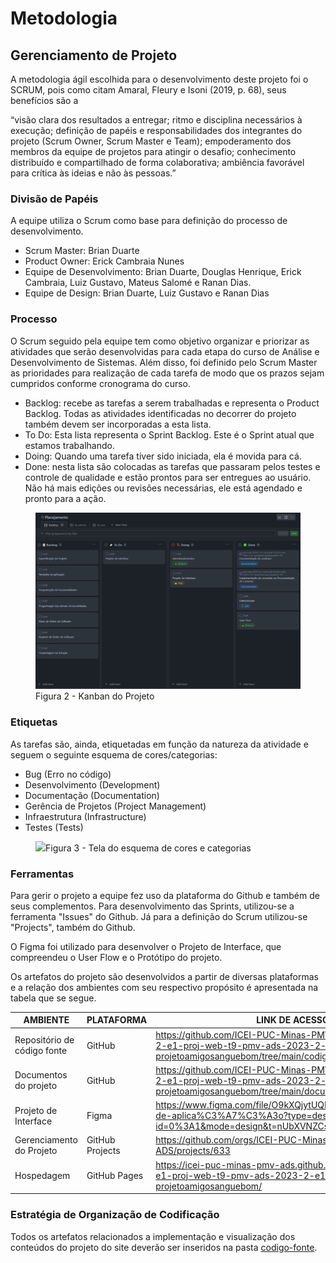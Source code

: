 
# Metodologia

## Gerenciamento de Projeto
A metodologia ágil escolhida para o desenvolvimento deste projeto foi o SCRUM, pois como citam Amaral, Fleury e Isoni (2019, p. 68), seus benefícios são a

“visão clara dos resultados a entregar; ritmo e disciplina necessários à execução; definição de papéis e responsabilidades dos integrantes do projeto (Scrum Owner, Scrum Master e Team); empoderamento dos membros da equipe de projetos para atingir o desafio; conhecimento distribuído e compartilhado de forma colaborativa; ambiência favorável para crítica às ideias e não às pessoas.”

### Divisão de Papéis

A equipe utiliza o Scrum como base para definição do processo de desenvolvimento.

- Scrum Master: Brian Duarte
- Product Owner: Erick Cambraia Nunes
- Equipe de Desenvolvimento: Brian Duarte, Douglas Henrique, Erick Cambraia, Luiz Gustavo, Mateus Salomé e Ranan Dias.
- Equipe de Design: Brian Duarte, Luiz Gustavo e Ranan Dias


### Processo

O Scrum seguido pela equipe tem como objetivo organizar e priorizar as atividades que serão desenvolvidas para cada etapa do curso de Análise e Desenvolvimento de Sistemas. Além disso, foi definido pelo Scrum Master as prioridades para realização de cada tarefa de modo que os prazos sejam cumpridos conforme cronograma do curso.

- Backlog: recebe as tarefas a serem trabalhadas e representa o Product Backlog. Todas as atividades identificadas no decorrer do projeto também devem ser incorporadas a esta lista. 
- To Do: Esta lista representa o Sprint Backlog. Este é o Sprint atual que estamos trabalhando. 
- Doing: Quando uma tarefa tiver sido iniciada, ela é movida para cá. 
- Done: nesta lista são colocadas as tarefas que passaram pelos testes e controle de qualidade e estão prontos para ser entregues ao usuário. Não há mais edições ou revisões necessárias, ele está agendado e pronto para a ação.

<figure> 
  <img src="/documentos/img/Kanban.PNG" width="1000px"
    <figcaption>Figura 2 - Kanban do Projeto </figcaption>
</figure> 

### Etiquetas
<p>As tarefas são, ainda, etiquetadas em função da natureza da atividade e seguem o seguinte esquema de cores/categorias:</p>

<ul>
  <li>Bug (Erro no código)</li>
  <li>Desenvolvimento (Development)</li>
  <li>Documentação (Documentation)</li>
  <li>Gerência de Projetos (Project Management)</li>
  <li>Infraestrutura (Infrastructure)</li>
  <li>Testes (Tests)</li>
</ul>

<figure> 
  <img src="https://user-images.githubusercontent.com/100447878/164068979-9eed46e1-9b44-461e-ab88-c2388e6767a1.png"
    <figcaption>Figura 3 - Tela do esquema de cores e categorias</figcaption>
</figure> 
  
### Ferramentas

Para gerir o projeto a equipe fez uso da plataforma do Github e também de seus complementos. Para desenvolvimento das Sprints, utilizou-se a ferramenta "Issues" do Github. Já para a definição do Scrum utilizou-se "Projects", também do Github.

O Figma foi utilizado para desenvolver o Projeto de Interface, que compreendeu o User Flow e o Protótipo do projeto.


Os artefatos do projeto são desenvolvidos a partir de diversas plataformas e a relação dos ambientes com seu respectivo propósito é apresentada na tabela que se segue.

| AMBIENTE                            | PLATAFORMA                         | LINK DE ACESSO                         |
|-------------------------------------|------------------------------------|----------------------------------------|
| Repositório de código fonte         | GitHub                             | https://github.com/ICEI-PUC-Minas-PMV-ADS/pmv-ads-2023-2-e1-proj-web-t9-pmv-ads-2023-2-e1-projetoamigosanguebom/tree/main/codigo-fonte |
| Documentos do projeto               | GitHub                             | https://github.com/ICEI-PUC-Minas-PMV-ADS/pmv-ads-2023-2-e1-proj-web-t9-pmv-ads-2023-2-e1-projetoamigosanguebom/tree/main/documentos |
| Projeto de Interface                | Figma                              | https://www.figma.com/file/O9kXQjytUQMLz6vfe2z8jz/Interface-de-aplica%C3%A7%C3%A3o?type=design&node-id=0%3A1&mode=design&t=nUbXVNZCsEXixDDp-1) |
| Gerenciamento do Projeto            | GitHub Projects                    | https://github.com/orgs/ICEI-PUC-Minas-PMV-ADS/projects/633|
| Hospedagem                          | GitHub Pages                       | https://icei-puc-minas-pmv-ads.github.io/pmv-ads-2023-2-e1-proj-web-t9-pmv-ads-2023-2-e1-projetoamigosanguebom/  |


### Estratégia de Organização de Codificação 

Todos os artefatos relacionados a implementação e visualização dos conteúdos do projeto do site deverão ser inseridos na pasta [codigo-fonte](http://https://github.com/ICEI-PUC-Minas-PMV-ADS/WebApplicationProject-Template-v2/tree/main/codigo-fonte).
